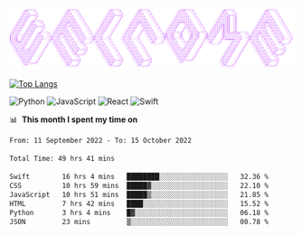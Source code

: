 
![ezcv logo](https://raw.githubusercontent.com/adammgerber/images/main/Welcome.png)

[![Top Langs](https://github-readme-stats.vercel.app/api/top-langs/?username=adammgerber&layout=compact)](https://github.com/anuraghazra/github-readme-stats)

![Python](https://img.shields.io/badge/python-3670A0?style=for-the-badge&logo=python&logoColor=ffdd54)
![JavaScript](https://img.shields.io/badge/javascript-%23323330.svg?style=for-the-badge&logo=javascript&logoColor=%23F7DF1E)
![React](https://img.shields.io/badge/react-%2320232a.svg?style=for-the-badge&logo=react&logoColor=%2361DAFB)
![Swift](https://img.shields.io/badge/swift-F54A2A?style=for-the-badge&logo=swift&logoColor=white)

📊 &nbsp;**This month I spent my time on**

<!--START_SECTION:waka-->

```text
From: 11 September 2022 - To: 15 October 2022

Total Time: 49 hrs 41 mins

Swift        16 hrs 4 mins   ████████░░░░░░░░░░░░░░░░░   32.36 %
CSS          10 hrs 59 mins  █████▓░░░░░░░░░░░░░░░░░░░   22.10 %
JavaScript   10 hrs 51 mins  █████▒░░░░░░░░░░░░░░░░░░░   21.85 %
HTML         7 hrs 42 mins   ████░░░░░░░░░░░░░░░░░░░░░   15.52 %
Python       3 hrs 4 mins    █▓░░░░░░░░░░░░░░░░░░░░░░░   06.18 %
JSON         23 mins         ▒░░░░░░░░░░░░░░░░░░░░░░░░   00.78 %
```

<!--END_SECTION:waka-->

